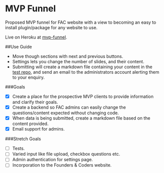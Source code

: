 # MVP Funnel
Proposed MVP funnel for FAC website with a view to becoming an easy to install plugin/package for any website to use.

Live on Heroku at [mvp-funnel](https://mvp-funnel.herokuapp.com).

##Use Guide
* Move though sections with next and previous buttons.
* Settings lets you change the number of slides, and their content.
* Submitting will create a markdown file containing your content in the [test repo](https://github.com/jmnr/mvp-funnel/tree/test), and send an email to the administrators account alerting them to your enquiry.

###Goals
* [x] Create a place for the prospective MVP clients to provide information and clarify their goals.
* [x] Create a backend so FAC admins can easily change the questions/content expected without changing code.
* [x] When data is being submitted, create a markdown file based on the content provided.
* [x] Email support for admins.

###Stretch Goals
* [ ] Tests.
* [ ] Varied input like file upload, checkbox questions etc.
* [ ] Admin authentication for settings page.
* [ ] Incorporation to the Founders & Coders website.